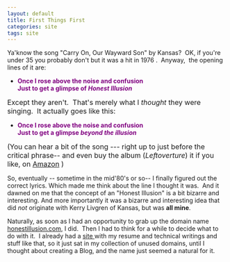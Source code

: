 ```yaml
---
layout: default
title: First Things First
categories: site
tags: site
---
```

Ya'know the song "Carry On, Our Wayward Son" by Kansas?  OK, if you're under 35 you probably don't but it was a hit in 1976 .  Anyway,  the opening lines of it are: 
<p></p>
<ul>
<li><strong><font color="#800080">Once I rose above the noise and confusion<br />Just to get a glimpse of <em>Honest Illusion</em></font></strong> </li></ul>
<p><font size="+0">Except they aren't.  That's merely what I <em>thought </em>they were singing.  It actually goes like this:</font> </p>
<ul>
<li><strong><font color="#800080">Once I rose above the noise and confusion<br />Just to get a glimpse <em>beyond the illusion</em></font></strong> </li></ul>
<p><font size="+0">(You can hear a bit of the song --- right up to just before the critical phrase-- and even buy the album (<em>Leftoverture</em>) it if you like, on <a href="http://www.amazon.com/exec/obidos/ASIN/B00005JA2B/njtheatercom-20/">Amazon</a> )</font> </p>
<p>So, eventually -- sometime in the mid'80's or so-- I finally figured out the correct lyrics. Which made me think about the line I thought it was.  And it dawned on me that the concept of an "Honest Illusion" is a bit bizarre and interesting. And more importantly it was a bizarre and interesting idea that did <em>not</em> originate with Kerry Livgren of Kansas, but was <strong>all mine</strong>. </p>
<p>Naturally, as soon as I had an opportunity to grab up the domain name <a href="http://www.honestillusion.com/">honestillusion.com</a>, I did.  Then I had to think for a while to decide what to do with it.  I already had a <a href="http://www.noveltheory.com/">site </a>with my resume and technical writings and stuff like that, so it just sat in my collection of unused domains, until I thought about creating a Blog, and the name just seemed a natural for it. </p>
<p> </p>